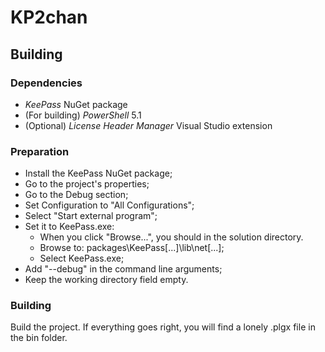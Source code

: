 # KP2chan

## Building

### Dependencies

- *KeePass* NuGet package
- (For building) *PowerShell* 5.1
- (Optional) *License Header Manager* Visual Studio extension

### Preparation

- Install the KeePass NuGet package;
- Go to the project's properties;
- Go to the Debug section;
- Set Configuration to "All Configurations";
- Select "Start external program";
- Set it to KeePass.exe:
	- When you click "Browse...", you should in the solution directory.
	- Browse to: packages\KeePass[...]\lib\net[...];
	- Select KeePass.exe;
- Add "--debug" in the command line arguments;
- Keep the working directory field empty.

### Building

Build the project. If everything goes right, you will find a lonely .plgx file in the
bin folder.
